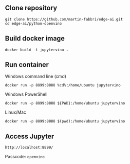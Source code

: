 ## Clone repository

```commandline
git clone https://github.com/martin-fabbri/edge-ai.git
cd edge-ai/python-openvino
```

## Build docker image

```commandline
docker build -t jupytervino .
```

## Run container

Windows command line (cmd)
```commandline
docker run -p 8899:8888 %cd%:/home/ubuntu jupytervino
```

Windows PowerShell
```commandline
docker run -p 8899:8888 ${PWD}:/home/ubuntu jupytervino
```

Linux/Mac
```commandline
docker run -p 8899:8888 $(pwd):/home/ubuntu jupytervino
```

## Access Jupyter

```
http://localhost:8899/
```
Passcode: ```openvino```

